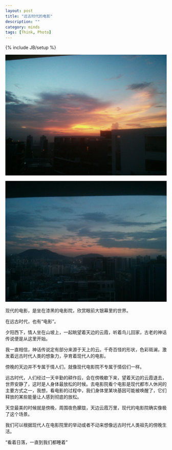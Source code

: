 ```yaml
---
layout: post
title: "远古时代的电影"
description: ""
category: minds
tags: [Think, Photo]
---
```

{% include JB/setup %}

![云霞](/images/yunxia.jpg)

![天边](/images/tianbian.jpg)

现代的电影，是坐在漆黑的电影院，欣赏眼前大银幕里的世界。

在远古时代，也有“电影”。

夕阳西下，情人坐在山坡上，一起眺望着天边的云霞，听着鸟儿回家，古老的神话传说便是从这里开始。

我一直相信，神话传说定有部分来源于天上的云。千奇百怪的形状，色彩斑澜，激发着远古时代人类的想象力，孕育着现代人的电影。

傍晚的天边并不专属于情人们，就像现代电影院不专属于情侣们一样。

远古时代，人们经过一天辛勤的耕作后，会在傍晚歇下来，望着天边的云霞退去，世界安静了，这时是人身体最放松的时候。去电影院看个电影是现代都市人休闲的主要方式之一，我想，看电影的过程中，我们身体里某块基因可能被唤醒了，它们释放的某些能量让人感到彻底的放松。

天空最美的时候就是傍晚，周围夜色朦胧，天边云霞万里，现代的电影院确实像极了这个场景。

我们可以根据现代人在电影院里的举动或者不动来想像远古时代人类祖先的傍晚生活。

“看着日落，一直到我们都睡着”

